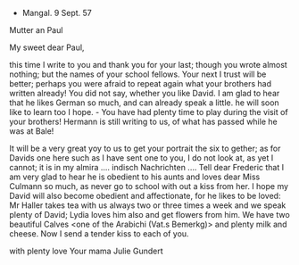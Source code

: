 + Mangal. 9 Sept. 57

Mutter an Paul

My sweet dear Paul,

this time I write to you and thank you for your last; though you wrote almost nothing; but the names of your school fellows. Your next I trust will be better; perhaps you were afraid to repeat again what your brothers had written already! You did not say, whether you like David. I am glad to hear that he likes German so much, and can already speak a little. he will soon like to learn too I hope. - You have had plenty time to play during the visit of your brothers! Hermann is still writing to us, of what has passed while he was at Bale!

It will be a very great yoy to us to get your portrait the six to gether; as for Davids one here such as I have sent one to you, I do not look at, as yet I cannot; it is in my almira .... indisch Nachrichten .... 
Tell dear Frederic that I am very glad to hear he is obedient to his aunts and loves dear Miss Culmann so much, as never go to school with out a kiss from her. I hope my David will also become obedient and affectionate, for he likes to be loved: Mr Haller takes tea with us always two or three times a week and we speak plenty of David; Lydia loves him also and get flowers from him. We have two beautiful Calves <one of the Arabichi (Vat.s Bemerkg)> and plenty milk and cheese. Now I send a tender kiss to each of you.

 with plenty love
 Your mama Julie Gundert

